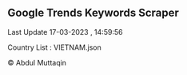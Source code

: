 

## Google Trends Keywords Scraper 
 
Last Update 17-03-2023 , 14:59:56

Country List :
VIETNAM.json



© Abdul Muttaqin 
